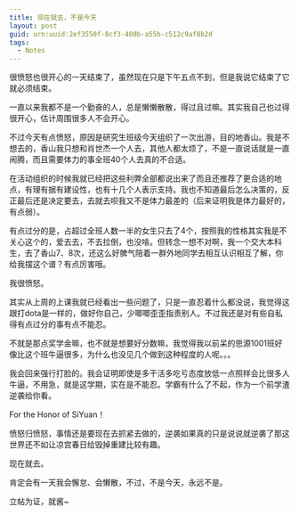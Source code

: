 ```yaml
---
title: 现在就去，不是今天
layout: post
guid: urn:uuid:2ef3550f-8cf3-400b-a55b-c512c9af8b2d
tags:
  - Notes
---
```


很愤怒也很开心的一天结束了，虽然现在只是下午五点不到，但是我说它结束了它就必须结束。

一直以来我都不是一个勤奋的人，总是懒懒散散，得过且过嘛。其实我自己也过得很开心，估计周围很多人不会开心。

不过今天有点愤怒，原因是研究生班级今天组织了一次出游，目的地香山。我是不想去的，香山我只想和肖世杰一个人去，其他人都太烦了，不是一直说话就是一直闹腾，而且需要体力的事全班40个人去真的不合适。

在活动组织的时候我就已经把这些利弊全部都说出来了而且还推荐了更合适的地点，有理有据有建设性，也有十几个人表示支持。我也不知道最后怎么决策的，反正最后还是决定要去，去就去呗我又不是体力最差的（后来证明我是体力最好的，有点弱）。

有点过分的是，占超过全班人数一半的女生只去了4个，按照我的性格其实我是不关心这个的，爱去去，不去拉倒，也没啥。但转念一想不对啊，我一个交大本科生，去了香山7、8次，还这么好脾气陪着一群外地同学去相互认识相互了解，你给我摆这个谱？有点厉害哦。

我很愤怒。

其实从上周的上课我就已经看出一些问题了，只是一直忍着什么都没说，我觉得这跟打dota是一样的，做好你自己，少唧唧歪歪指责别人。不过我还是对有些自私得有点过分的事有点不能忍。

不就是那点奖学金嘛，也不就是想要好分数嘛，我觉得我以前呆的思源1001班好像比这个班牛逼很多，为什么也没见几个做到这种程度的人呢。。。

我会回来强行打脸的。我会证明即使是多干活多吃亏态度放低一点照样会比很多人牛逼，不用急，就是这学期，实在是不能忍。学霸有什么了不起，作为一个前学渣逆袭给你看。

For the Honor of SiYuan！

愤怒归愤怒，事情还是要现在去抓紧去做的，逆袭如果真的只是说说就逆袭了那这世界还不如让凉宫春日给毁掉重建比较有趣。

现在就去。

肯定会有一天我会懈怠、会懒散，不过，不是今天，永远不是。

立帖为证，就酱~